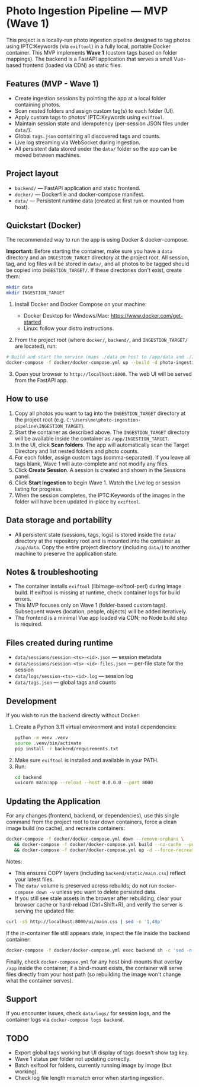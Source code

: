 # Photo Ingestion Pipeline — MVP (Wave 1)

This project is a locally-run photo ingestion pipeline designed to tag photos using IPTC:Keywords (via `exiftool`) in a fully local, portable Docker container. This MVP implements **Wave 1** (custom tags based on folder mappings). The backend is a FastAPI application that serves a small Vue-based frontend (loaded via CDN) as static files.

## Features (MVP - Wave 1)
- Create ingestion sessions by pointing the app at a local folder containing photos.
- Scan nested folders and assign custom tag(s) to each folder (UI).
- Apply custom tags to photos' IPTC:Keywords using `exiftool`.
- Maintain session state and idempotency (per-session JSON files under `data/`).
- Global `tags.json` containing all discovered tags and counts.
- Live log streaming via WebSocket during ingestion.
- All persistent data stored under the `data/` folder so the app can be moved between machines.

## Project layout
- `backend/` — FastAPI application and static frontend.
- `docker/` — Dockerfile and docker-compose manifest.
- `data/` — Persistent runtime data (created at first run or mounted from host).


## Quickstart (Docker)
The recommended way to run the app is using Docker & docker-compose.


**Important:** Before starting the container, make sure you have a `data` directory and an `INGESTION_TARGET` directory at the project root. All session, tag, and log files will be stored in `data/`, and all photos to be tagged should be copied into `INGESTION_TARGET/`. If these directories don't exist, create them:

```bash
mkdir data
mkdir INGESTION_TARGET
```

1. Install Docker and Docker Compose on your machine:
   - Docker Desktop for Windows/Mac: https://www.docker.com/get-started
   - Linux: follow your distro instructions.


2. From the project root (where `docker/`, `backend/`, and `INGESTION_TARGET/` are located), run:

```bash
# Build and start the service (maps ./data on host to /app/data and ./INGESTION_TARGET to /app/INGESTION_TARGET in container)
docker-compose -f docker/docker-compose.yml up --build -d photo-ingestion-pipeline
```

3. Open your browser to `http://localhost:8000`. The web UI will be served from the FastAPI app.

## How to use

1. Copy all photos you want to tag into the `INGESTION_TARGET` directory at the project root (e.g. `C:\Users\me\photo-ingestion-pipeline\INGESTION_TARGET`).
2. Start the container as described above. The `INGESTION_TARGET` directory will be available inside the container as `/app/INGESTION_TARGET`.
3. In the UI, click **Scan folders**. The app will automatically scan the Target Directory and list nested folders and photo counts.
4. For each folder, assign custom tags (comma-separated). If you leave all tags blank, Wave 1 will auto-complete and not modify any files.
5. Click **Create Session**. A session is created and shown in the Sessions panel.
6. Click **Start Ingestion** to begin Wave 1. Watch the Live log or session listing for progress.
7. When the session completes, the IPTC:Keywords of the images in the folder will have been updated in-place by `exiftool`.

## Data storage and portability
- All persistent state (sessions, tags, logs) is stored inside the `data/` directory at the repository root and is mounted into the container as `/app/data`. Copy the entire project directory (including `data/`) to another machine to preserve the application state.

## Notes & troubleshooting
- The container installs `exiftool` (libimage-exiftool-perl) during image build. If exiftool is missing at runtime, check container logs for build errors.
- This MVP focuses only on Wave 1 (folder-based custom tags). Subsequent waves (location, people, objects) will be added iteratively.
- The frontend is a minimal Vue app loaded via CDN; no Node build step is required.

## Files created during runtime
- `data/sessions/session-<ts>-<id>.json` — session metadata
- `data/sessions/session-<ts>-<id>-files.json` — per-file state for the session
- `data/logs/session-<ts>-<id>.log` — session log
- `data/tags.json` — global tags and counts

## Development
If you wish to run the backend directly without Docker:

1. Create a Python 3.11 virtual environment and install dependencies:
   ```bash
   python -m venv .venv
   source .venv/bin/activate
   pip install -r backend/requirements.txt
   ```
2. Make sure `exiftool` is installed and available in your PATH.
3. Run:
   ```bash
   cd backend
   uvicorn main:app --reload --host 0.0.0.0 --port 8000
   ```

## Updating the Application

For any changes (frontend, backend, or dependencies), use this single command from the project root to tear down containers, force a clean image build (no cache), and recreate containers:

```bash
docker-compose -f docker/docker-compose.yml down --remove-orphans \
   && docker-compose -f docker/docker-compose.yml build --no-cache --pull \
   && docker-compose -f docker/docker-compose.yml up -d --force-recreate --remove-orphans
```

Notes:
- This ensures COPY layers (including `backend/static/main.css`) reflect your latest files.
- The `data/` volume is preserved across rebuilds; do not run `docker-compose down -v` unless you want to delete persisted data.
- If you still see stale assets in the browser after rebuilding, clear your browser cache or hard-reload (Ctrl+Shift+R), and verify the server is serving the updated file:

```bash
curl -sS http://localhost:8000/ui/main.css | sed -n '1,40p'
```

If the in-container file still appears stale, inspect the file inside the backend container:

```bash
docker-compose -f docker/docker-compose.yml exec backend sh -c 'sed -n "1,40p" /app/static/main.css'
```

Finally, check `docker-compose.yml` for any host bind-mounts that overlay `/app` inside the container; if a bind-mount exists, the container will serve files directly from your host path (so rebuilding the image won't change what the container serves).

## Support
If you encounter issues, check `data/logs/` for session logs, and the container logs via `docker-compose logs backend`.



## TODO
- Export global tags working but UI display of tags doesn't show tag key.
- Wave 1 status per folder not updating correctly.
- Batch exiftool for folders, currently running image by image (but working).
- Check log file length mismatch error when starting ingestion.
